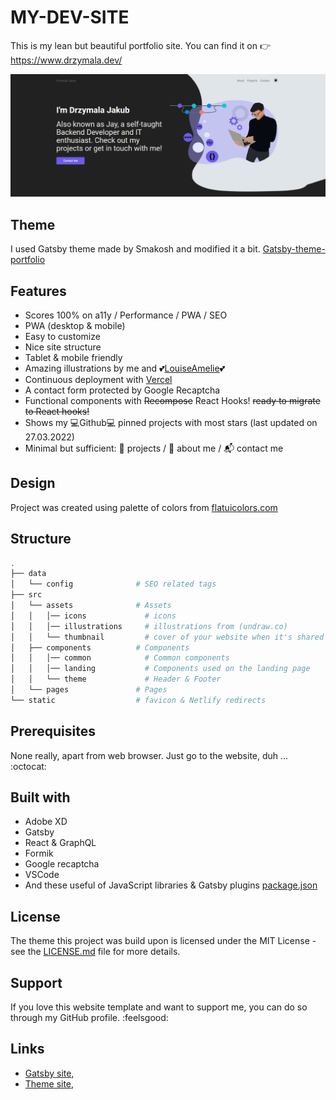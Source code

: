# MY-DEV-SITE

This is my lean but beautiful portfolio site. You can find it on :point_right: <https://www.drzymala.dev/>

![Thumbnail of my-dev-site](src/assets/thumbnail/thumbnail.png)

## Theme

I used Gatsby theme made by Smakosh and modified it a bit.
[Gatsby-theme-portfolio](https://github.com/smakosh/gatsby-theme-portfolio)

## Features

- Scores 100% on a11y / Performance / PWA / SEO
- PWA (desktop & mobile)
- Easy to customize
- Nice site structure
- Tablet & mobile friendly
- Amazing illustrations by me and :two_hearts:[LouiseAmelie](https://lui-design.com/):two_hearts:
- Continuous deployment with [Vercel](https://vercel.com/?utm_source=smakosh)
- A contact form protected by Google Recaptcha
- Functional components with ~~Recompose~~ React Hooks! ~~ready to migrate to React hooks!~~
- Shows my :computer:Github:computer: pinned projects with most stars (last updated on 27.03.2022)
- Minimal but sufficient: :file_folder: projects / :man: about me / :mailbox_with_mail: contact me

## Design

Project was created using palette of colors from [flatuicolors.com](https://flatuicolors.com/palette/us)

## Structure

```bash
.
├── data
│   └── config              # SEO related tags
├── src
│   └── assets              # Assets
│   │   │── icons             # icons
│   │   │── illustrations     # illustrations from (undraw.co)
│   │   └── thumbnail         # cover of your website when it's shared to social media
│   ├── components          # Components
│   │   │── common            # Common components
│   │   │── landing           # Components used on the landing page
│   │   └── theme             # Header & Footer
│   └── pages               # Pages
└── static                  # favicon & Netlify redirects
```

## Prerequisites

None really, apart from web browser. Just go to the website, duh ... :octocat:

## Built with

- Adobe XD
- Gatsby
- React & GraphQL
- Formik
- Google recaptcha
- VSCode
- And these useful of JavaScript libraries & Gatsby plugins [package.json](package.json)

## License

The theme this project was build upon is licensed under the MIT License - see the [LICENSE.md](LICENSE.md) file for more details.

## Support

If you love this website template and want to support me, you can do so through my GitHub profile. :feelsgood:

## Links

* [Gatsby site](https://www.gatsbyjs.com/),
* [Theme site](https://www.gatsbyjs.com/starters/smakosh/gatsby-portfolio-dev),
